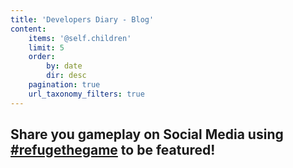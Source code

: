 ```yaml
---
title: 'Developers Diary - Blog'
content:
    items: '@self.children'
    limit: 5
    order:
        by: date
        dir: desc
    pagination: true
    url_taxonomy_filters: true
---
```


## Share you gameplay on Social Media using <a href="#" class="link">#refugethegame</a> to be featured!